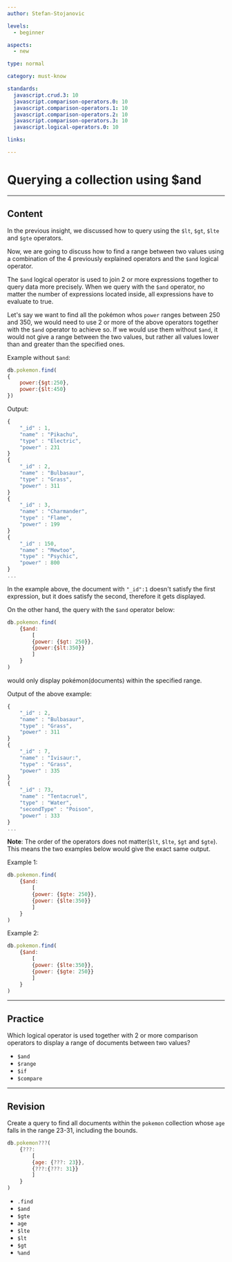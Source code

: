 ```yaml
---
author: Stefan-Stojanovic

levels:
  - beginner

aspects:
  - new

type: normal

category: must-know

standards:
  javascript.crud.3: 10
  javascript.comparison-operators.0: 10
  javascript.comparison-operators.1: 10
  javascript.comparison-operators.2: 10
  javascript.comparison-operators.3: 10
  javascript.logical-operators.0: 10

links:

---
```

# Querying a collection using $and
---
## Content

In the previous insight, we discussed how to query using the `$lt`, `$gt`, `$lte` and `$gte` operators.

Now, we are going to discuss how to find a range between two values using a combination of the 4 previously explained operators and the `$and` logical operator.

The `$and` logical operator is used to join 2 or more expressions together to query data more precisely. When we query with the `$and` operator, no matter the number of expressions located inside, all expressions have to evaluate to true.

Let's say we want to find all the pokémon whos `power` ranges between 250 and 350, we would need to use 2 or more of the above operators together with the `$and` operator to achieve so. If we would use them without `$and`, it would not give a range between the two values, but rather all values lower than and greater than the specified ones.

Example without `$and`:
```javascript
db.pokemon.find(
{
    power:{$gt:250},
    power:{$lt:450}
})
```
Output:
```javascript
{
    "_id" : 1,
    "name" : "Pikachu",
    "type" : "Electric",
    "power" : 231
}
{
    "_id" : 2,
    "name" : "Bulbasaur",
    "type" : "Grass",
    "power" : 311
}
{
    "_id" : 3,
    "name" : "Charmander",
    "type" : "Flame",
    "power" : 199
}
{
    "_id" : 150,
    "name" : "Mewtoo",
    "type" : "Psychic",
    "power" : 800
}
...
```
In the example above, the document with `"_id":1` doesn't satisfy the first expression, but it does satisfy the second, therefore it gets displayed.

On the other hand, the query with the `$and` operator below:
```javascript
db.pokemon.find(
    {$and:
        [
        {power: {$gt: 250}},
        {power:{$lt:350}}
        ]
    }
)
```
would only display pokémon(documents) within the specified range.

Output of the above example:
```javascript
{
    "_id" : 2,
    "name" : "Bulbasaur",
    "type" : "Grass",
    "power" : 311
}
{
    "_id" : 7,
    "name" : "Ivisaur:",
    "type" : "Grass",
    "power" : 335
}
{
    "_id" : 73,
    "name" : "Tentacruel",
    "type" : "Water",
    "secondType" : "Poison",
    "power" : 333
}
...
```

**Note**: The order of the operators does not matter(`$lt`, `$lte`, `$gt` and `$gte`). This means the two examples below would give the exact same output.

Example 1:
```javascript
db.pokemon.find(
    {$and:
        [
        {power: {$gte: 250}},
        {power: {$lte:350}}
        ]
    }
)
```
Example 2:
```javascript
db.pokemon.find(
    {$and:
        [
        {power: {$lte:350}},
        {power: {$gte: 250}}
        ]
    }
)
```

---
## Practice

Which logical operator is used together with 2 or more comparison operators to display a range of documents between two values?

* `$and`
* `$range`
* `$if`
* `$compare`

---
## Revision

Create a query to find all documents within the `pokemon` collection whose `age` falls in the range 23-31, including the bounds.

```javascript
db.pokemon???(
    {???:
        [
        {age: {???: 23}},
        {???:{???: 31}}
        ]
    }
)
```

* `.find`
* `$and`
* `$gte`
* `age`
* `$lte`
* `$lt`
* `$gt`
* `%and`
